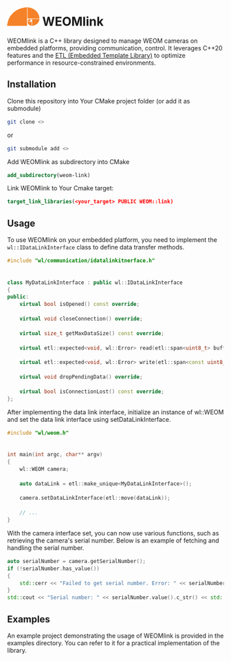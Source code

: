 # ![logo](workswell_logo_small.png) WEOMlink
WEOMlink is a C++ library designed to manage WEOM cameras on embedded platforms, providing communication, control. It leverages C++20 features and the [ETL (Embedded Template Library)](https://www.etlcpp.com/) to optimize performance in resource-constrained environments.

## Installation
Clone this repository into Your CMake project folder (or add it as submodule)

```sh
git clone <>
```

or

```sh
git submodule add <>
```

Add WEOMlink as subdirectory into CMake

```cmake
add_subdirectory(weom-link)
```

Link WEOMlink to Your Cmake target:

```cmake
target_link_libraries(<your_target> PUBLIC WEOM::link)
```

## Usage
To use WEOMlink on your embedded platform, you need to implement the `wl::IDataLinkInterface` class to define data transfer methods. 

```cpp
#include "wl/communication/idatalinkitnerface.h"


class MyDataLinkInterface : public wl::IDataLinkInterface
{
public:
    virtual bool isOpened() const override;

    virtual void closeConnection() override;

    virtual size_t getMaxDataSize() const override;

    virtual etl::expected<void, wl::Error> read(etl::span<uint8_t> buffer, const wl::Clock::duration& timeout) override;

    virtual etl::expected<void, wl::Error> write(etl::span<const uint8_t> buffer, const wl::Clock::duration& timeout) override;

    virtual void dropPendingData() override;

    virtual bool isConnectionLost() const override;
};
```

After implementing the data link interface, initialize an instance of wl::WEOM and set the data link interface using setDataLinkInterface.

```cpp
#include "wl/weom.h"


int main(int argc, char** argv)
{
    wl::WEOM camera;

    auto dataLink = etl::make_unique<MyDataLinkInterface>();

    camera.setDataLinkInterface(etl::move(dataLink));

    // ...
}
```

With the camera interface set, you can now use various functions, such as retrieving the camera's serial number. Below is an example of fetching and handling the serial number.

```cpp
auto serialNumber = camera.getSerialNumber();
if (!serialNumber.has_value())
{
    std::cerr << "Failed to get serial number. Error: " << serialNumber.error().c_str() << std::endl;
}
std::cout << "Serial number: " << serialNumber.value().c_str() << std::endl;
```

## Examples
An example project demonstrating the usage of WEOMlink is provided in the examples directory. You can refer to it for a practical implementation of the library.